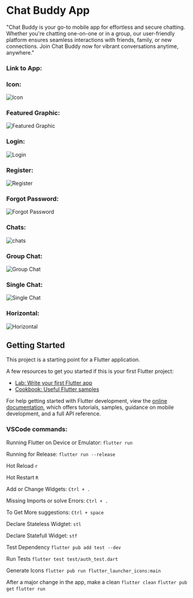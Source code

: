 # Chat Buddy App

"Chat Buddy is your go-to mobile app for effortless and secure chatting. Whether you're chatting one-on-one or in a group, our user-friendly platform ensures seamless interactions with friends, family, or new connections. Join Chat Buddy now for vibrant conversations anytime, anywhere."

### Link to App: 


### Icon:

![Icon](https://raw.githubusercontent.com/Grois333/Chat-Buddy-App/master/image-assets/ic_launcher-660012354e8d7/android/ic_launcher-web.png)


### Featured Graphic:

![Featured Graphic](https://raw.githubusercontent.com/Grois333/Chat-Buddy-App/master/image-assets/screenshots/featured%20graphic.png)


### Login:

![Login](https://raw.githubusercontent.com/Grois333/Chat-Buddy-App/master/image-assets/screenshots/login.png)


### Register:

![Register](https://raw.githubusercontent.com/Grois333/Chat-Buddy-App/master/image-assets/screenshots/register.png)



### Forgot Password:

![Forgot Password](https://raw.githubusercontent.com/Grois333/Chat-Buddy-App/master/image-assets/screenshots/forgot.png)



### Chats:

![chats](https://raw.githubusercontent.com/Grois333/Chat-Buddy-App/master/image-assets/screenshots/chat%20list.png)


### Group Chat:

![Group Chat](https://raw.githubusercontent.com/Grois333/Chat-Buddy-App/master/image-assets/screenshots/group%20chat.png)



### Single Chat:

![Single Chat](https://raw.githubusercontent.com/Grois333/Chat-Buddy-App/master/image-assets/screenshots/single%20chat.png)



### Horizontal:

![Horizontal](https://raw.githubusercontent.com/Grois333/Chat-Buddy-App/master/image-assets/screenshots/horizontal.png)




## Getting Started

This project is a starting point for a Flutter application.

A few resources to get you started if this is your first Flutter project:

- [Lab: Write your first Flutter app](https://docs.flutter.dev/get-started/codelab)
- [Cookbook: Useful Flutter samples](https://docs.flutter.dev/cookbook)

For help getting started with Flutter development, view the
[online documentation](https://docs.flutter.dev/), which offers tutorials,
samples, guidance on mobile development, and a full API reference.


### VSCode commands:

Running Flutter on Device or Emulator:
`flutter run`

Running for Release:
```flutter run --release ```

Hot Reload
`r`

Hot Restart
`R`

Add or Change Widgets:
`Ctrl + .`

Missing Imports or solve Errors:
`Ctrl + .` 

To Get More suggestions:
`Ctrl + space` 

Declare Stateless Widgtet:
`stl`

Declare Statefull Widget:
`stf`

Test Dependency
`flutter pub add test --dev`

Run Tests
`flutter test test/auth_test.dart`

Generate Icons
`flutter pub run flutter_launcher_icons:main`

After a major change in the app, make a clean
`flutter clean`
`flutter pub get`
`flutter run`
